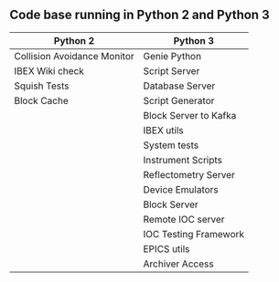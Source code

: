 ## Code base running in Python 2 and Python 3

| Python 2| Python 3|
| ------ | ----  |
| Collision Avoidance Monitor | Genie Python |
| IBEX Wiki check | Script Server |
| Squish Tests | Database Server |
| Block Cache | Script Generator |
| | Block Server to Kafka |
| | IBEX utils |
| | System tests |
| | Instrument Scripts
| | Reflectometry Server
| | Device Emulators |
| | Block Server |
| | Remote IOC server |
| | IOC Testing Framework |
| | EPICS utils |
| | Archiver Access |



